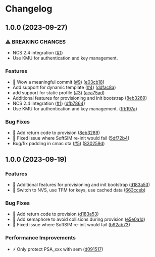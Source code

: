 # Changelog

## 1.0.0 (2023-09-27)


### ⚠ BREAKING CHANGES

* NCS 2.4 integration ([#1](https://github.com/onomondo/nrf-softsim-dev/issues/1))
* Use KMU for authentication and key management.

### Features

* 🎸 Wow a meaningful commit ([#9](https://github.com/onomondo/nrf-softsim-dev/issues/9)) ([e03cb18](https://github.com/onomondo/nrf-softsim-dev/commit/e03cb18a9dd7eb072309729857851411a94bcfa5))
* Add support for dynamic template ([#4](https://github.com/onomondo/nrf-softsim-dev/issues/4)) ([ddfac8a](https://github.com/onomondo/nrf-softsim-dev/commit/ddfac8a3155a0dfb02a192985712110afde42afa))
* add support for static profile ([#3](https://github.com/onomondo/nrf-softsim-dev/issues/3)) ([aca75ad](https://github.com/onomondo/nrf-softsim-dev/commit/aca75ad8865e805269857bf4fda6db086948e02f))
* Additional features for provisioning and init bootstrap ([8eb3289](https://github.com/onomondo/nrf-softsim-dev/commit/8eb3289b8b105dc50a57e47e70d5ed7dd1100188))
* NCS 2.4 integration ([#1](https://github.com/onomondo/nrf-softsim-dev/issues/1)) ([dfb7864](https://github.com/onomondo/nrf-softsim-dev/commit/dfb78649acbbc4269ec7327c88a662768aca7dca))
* Use KMU for authentication and key management. ([ffb197a](https://github.com/onomondo/nrf-softsim-dev/commit/ffb197a6a8ca17df65dfd6bf3c292f50d2bf4f89))


### Bug Fixes

* 🐛 Add return code to provision ([8eb3289](https://github.com/onomondo/nrf-softsim-dev/commit/8eb3289b8b105dc50a57e47e70d5ed7dd1100188))
* 🐛 Fixed issue where SoftSIM re-init would fail ([5df72b4](https://github.com/onomondo/nrf-softsim-dev/commit/5df72b4106821eb63f516f87cbbb616a2cb3ac57))
* Bug/fix padding in cmac ota ([#5](https://github.com/onomondo/nrf-softsim-dev/issues/5)) ([830259d](https://github.com/onomondo/nrf-softsim-dev/commit/830259d2a5e3ed7d830a2da8f12404eca261fd2e))

## 1.0.0 (2023-09-19)


### Features

* 🎸 Additional features for provisioning and init bootstrap ([d183a53](https://github.com/onomondo/nrf-softsim-dev/commit/d183a53075945eb7623dffd3bc7b9fb4714dd64a))
* 🎸 Switch to NVS, use TFM for keys, use cached data ([663cceb](https://github.com/onomondo/nrf-softsim-dev/commit/663cceb3ad541f36f5b04d2079b1207a5bd461b5))


### Bug Fixes

* 🐛 Add return code to provision ([d183a53](https://github.com/onomondo/nrf-softsim-dev/commit/d183a53075945eb7623dffd3bc7b9fb4714dd64a))
* 🐛 Add semaphore to avoid collisions during provision ([e5e0a1d](https://github.com/onomondo/nrf-softsim-dev/commit/e5e0a1dd6f2afeae9ced33be82395fdfe83210be))
* 🐛 Fixed issue where SoftSIM re-init would fail ([b92ab73](https://github.com/onomondo/nrf-softsim-dev/commit/b92ab73c33723ce2f1ab873f2b099f96d5273122))


### Performance Improvements

* ⚡️ Only protect PSA_xxx with sem ([d091517](https://github.com/onomondo/nrf-softsim-dev/commit/d091517dee35b287f175e1184fcc718db0f681b1))
